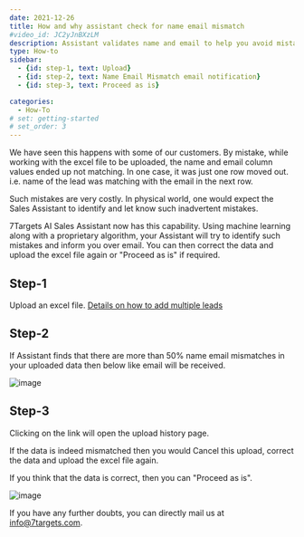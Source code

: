 ```yaml
---
date: 2021-12-26
title: How and why assistant check for name email mismatch
#video_id: JC2yJnBXzLM
description: Assistant validates name and email to help you avoid mistakes
type: How-to
sidebar:
  - {id: step-1, text: Upload}
  - {id: step-2, text: Name Email Mismatch email notification}
  - {id: step-3, text: Proceed as is}

categories:
  - How-To
# set: getting-started
# set_order: 3
---
```


We have seen this happens with some of our customers. By mistake, while working with the excel file to be uploaded, the name and email column values ended up not matching. In one case, it was just one row moved out. i.e. name of the lead was matching with the email in the next row.  

Such mistakes are very costly. In physical world, one would expect the Sales Assistant to identify and let know such inadvertent mistakes. 

7Targets AI Sales Assistant now has this capability. Using machine learning along with a proprietary algorithm, your Assistant will try to identify such mistakes and inform you over email. You can then correct the data and upload the excel file again or "Proceed as is" if required. 

## Step-1 

Upload an excel file. 
[Details on how to add multiple leads](../how-to-add-multiple-leads/)

## Step-2
If Assistant finds that there are more than 50% name email mismatches in your uploaded data then below like email will be received. 

![image](../../images/name-email-mismatch-notification.jpg)

## Step-3
Clicking on the link will open the upload history page.  

If the data is indeed mismatched then you would Cancel this upload, correct the data and upload the excel file again. 

If you think that the data is correct, then you can "Proceed as is".  

![image](../../images/cancel-or-proceed-as-is.jpg)

If you have any further doubts, you can directly mail us at info@7targets.com.